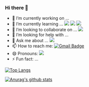 ### Hi there 👋

<!--
**EunjiYi/EunjiYi** is a ✨ _special_ ✨ repository because its `README.md` (this file) appears on your GitHub profile.

Here are some ideas to get you started:
-->

- 🔭 I’m currently working on ...
- 🌱 I’m currently learning ...  ![](https://img.shields.io/badge/-Python-informational)  ![](https://img.shields.io/badge/-Java-orange)   ![](https://img.shields.io/badge/-HTML-9cf)
- 👯 I’m looking to collaborate on ...   ![](https://img.shields.io/badge/-Bright%20Idea%20Sharing-blueviolet)
- 🤔 I’m looking for help with ...
- 💬 Ask me about ...  ![](https://img.shields.io/badge/-GOAL-FF69B4)
- 📫 How to reach me:  [![Gmail Badge](https://img.shields.io/badge/Gmail-d14836?style=flat-square&logo=Gmail&logoColor=white&link=mailto:eunji0yi@gmail.com)](mailto:eunji0yi@gmail.com)
- 😄 Pronouns:  ![](https://img.shields.io/badge/-yellow%20and%20green-brightgreen)
- ⚡ Fun fact: ...




[![Top Langs](https://github-readme-stats.vercel.app/api/top-langs/?username=EunjiYi&layout=compact)](https://github.com/anuraghazra/github-readme-stats)


[![Anurag's github stats](https://github-readme-stats.vercel.app/api?username=EunjiYi)](https://github.com/anuraghazra/github-readme-stats)
